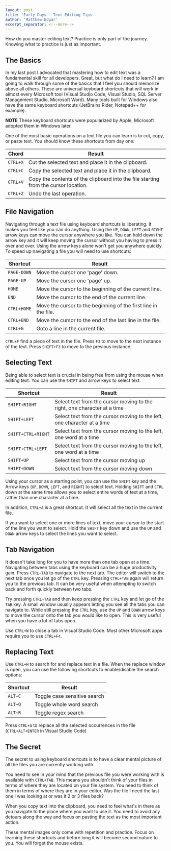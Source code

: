 ```yaml
---
layout: post
title: 'Early Days - Text Editing Tips'
author: 'Matthew Edgar'
excerpt_separator: <!--more-->
---
```


How do you master editing text? Practice is only part of the journey. Knowing what to practice is just as important.

<!--more-->

## The Basics

In my last post I advocated that mastering how to edit text was a fundamental skill for all developers. Great, but what do I need to learn? I am going to walk through some of the basics that I feel you should memorize above all others. These are universal keyboard shortcuts that will work in almost every Microsoft tool (Visual Studio Code, Visual Studio, SQL Server Management Studio, Microsoft Word). Many tools built for Windows also have the same keyboard shortcuts (JetBrains Rider, Notepad++ for example).

**NOTE** These keyboard shortcuts were popularized by Apple, Microsoft adopted them in Windows later.

One of the most basic operations on a text file you can learn is to cut, copy, or paste text. You should know these shortcuts from day one:

Chord | Result
------------------- | -------------------
`CTRL+X` | Cut the selected text and place it in the clipboard.
`CTRL+C` | Copy the selected text and place it in the clipboard.
`CTRL+V` | Copy the contents of the clipboard into the file starting from the cursor location.
`CTRL+Z` | Undo the last operation.

## File Navigation

Navigating through a text file using keyboard shortcuts is liberating. It makes you feel like you can do anything. Using the `UP`, `DOWN`, `LEFT` and `RIGHT` arrow keys can move the cursor anywhere you like. You can hold down the arrow key and it will keep moving the cursor without you having to press it over and over. Using the arrow keys alone won't get you anywhere quickly. To speed up navigating a file you will need to use shortcuts:

Shortcut | Result
------------------- | -------------------
`PAGE-DOWN` | Move the cursor one 'page' down.
`PAGE-UP` | Move the cursor one 'page' up.
`HOME` | Move the cursor to the beginning of the current line.
`END` | Move the cursor to the end of the current line.
`CTRL+HOME` | Move the cursor to the beginning of the first line in the file.
`CTRL+END` | Move the cursor to the end of the last line in the file.
`CTRL+G` | Goto a line in the current file.

`CTRL+F` find a piece of text in the file. Press `F3` to move to the next instance of the text. Press `SHIFT+F3` to move to the previous instance.

## Selecting Text

Being able to select text is crucial in being free from using the mouse when editing text. You can use the `SHIFT` and  arrow keys to select text:

Shortcut | Result
------------------- | -------------------
`SHIFT+RIGHT` | Select text from the cursor moving to the right, one character at a time
`SHIFT+LEFT` | Select text from the cursor moving to the left, one character at a time
`SHIFT+CTRL+RIGHT` | Select text from the cursor moving to the left, one word at a time
`SHIFT+CTRL+LEFT` | Select text from the cursor moving to the left, one word at a time
`SHIFT+UP` | Select text from the cursor moving up
`SHIFT+DOWN` | Select text from the cursor moving down

Using your cursor as a starting point, you can use the `SHIFT` key and the Arrow keys (`UP`, `DOWN`, `LEFT`, and `RIGHT`) to select text. Holding `SHIFT` and `CTRL` down at the same time allows you to select entire words of text at a time, rather than one character at a time.

In addition, `CTRL+A` is a great shortcut. It will select all the text in the current file.

If you want to select one or more lines of text, move your cursor to the start of the line you want to select. Hold the `SHIFT` key down and use the `UP` and `DOWN` arrow keys to select the lines you want to select.

## Tab Navigation

It doesn't take long for you to have more than one tab open at a time. Navigating between tabs using the keyboard can be a huge productivity gain. Press `CTRL+TAB` to navigate to the next tab. The editor will switch to the next tab once you let go of the `CTRL` key. Pressing `CTRL+TAB` again will return you to the previous tab. It can be very useful when attempting to switch back and forth quickly between two tabs.

Try pressing `CTRL+TAB` and then keep pressing the `CTRL` key and let go of the `TAB` key. A small window usually appears letting you see all the tabs you can navigate to. While still pressing the `CTRL` key, use the `UP` and `DOWN` arrow keys to move the cursor onto the tab you would like to open. This is very useful when you have a lot of tabs open.

Use `CTRL+W` to close a tab in Visual Studio Code. Most other Microsoft apps require you to use `CTRL+F4`.

## Replacing Text

Use `CTRL+H` to search for and replace text in a file. When the replace window is open, you can use the following shortcuts to enable/disable the search options:

Shortcut | Result
------------------- | -------------------
`ALT+C` | Toggle case sensitive search
`ALT+Q` | Toggle whole word search
`ALT+R` | Toggle regex search

Press `CTRL+A` to replace all the selected occurrences in the file (`CTRL+ALT+ENTER` in Visual Studio Code)

## The Secret

The secret to using keyboard shortcuts is to have a clear mental picture of all the files you are currently working with.

You need to see in your mind that the previous file you were working with is available with `CTRL+TAB`. This means you shouldn't think of your files in terms of where they are located on your file system. You need to think of them in terms of where they are in your editor. Was the file I need the last one I was looking at or was it 2 or 3 files back?

When you copy text into the clipboard, you need to feel what's in there as you navigate to the place where you want to use it. You need to avoid any detours along the way and focus on pasting the text as the most important action.

These mental images only come with repetition and practice. Focus on learning these shortcuts and before long it will become second nature to you. You will forget the mouse exists.
